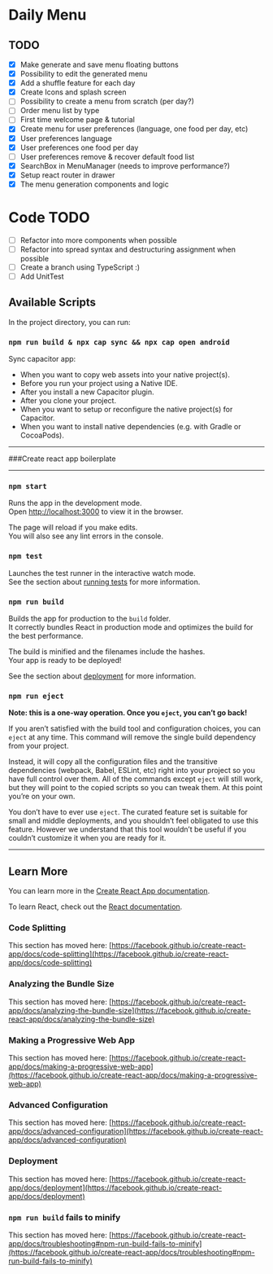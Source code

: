 # Daily Menu

## TODO
- [X] Make generate and save menu floating buttons
- [X] Possibility to edit the generated menu
- [X] Add a shuffle feature for each day
- [X] Create Icons and splash screen
- [ ] Possibility to create a menu from scratch (per day?)
- [ ] Order menu list by type
- [ ] First time welcome page & tutorial
- [X] Create menu for user preferences (language, one food per day, etc)
- [X] User preferences language
- [X] User preferences one food per day
- [ ] User preferences remove & recover default food list
- [X] SearchBox in MenuManager (needs to improve performance?)
- [X] Setup react router in drawer
- [X] The menu generation components and logic

# Code TODO
- [ ] Refactor into more components when possible
- [ ] Refactor into spread syntax and destructuring assignment when possible
- [ ] Create a branch using TypeScript :)
- [ ] Add UnitTest

## Available Scripts

In the project directory, you can run:

### `npm run build & npx cap sync && npx cap open android`

Sync capacitor app:
* When you want to copy web assets into your native project(s).
* Before you run your project using a Native IDE.
* After you install a new Capacitor plugin. 
* After you clone your project.
* When you want to setup or reconfigure the native project(s) for Capacitor.
* When you want to install native dependencies (e.g. with Gradle or CocoaPods).

---

###Create react app boilerplate

---

### `npm start`

Runs the app in the development mode.\
Open [http://localhost:3000](http://localhost:3000) to view it in the browser.

The page will reload if you make edits.\
You will also see any lint errors in the console.

### `npm test`

Launches the test runner in the interactive watch mode.\
See the section about [running tests](https://facebook.github.io/create-react-app/docs/running-tests) for more information.

### `npm run build`

Builds the app for production to the `build` folder.\
It correctly bundles React in production mode and optimizes the build for the best performance.

The build is minified and the filenames include the hashes.\
Your app is ready to be deployed!

See the section about [deployment](https://facebook.github.io/create-react-app/docs/deployment) for more information.

### `npm run eject`

**Note: this is a one-way operation. Once you `eject`, you can’t go back!**

If you aren’t satisfied with the build tool and configuration choices, you can `eject` at any time. This command will remove the single build dependency from your project.

Instead, it will copy all the configuration files and the transitive dependencies (webpack, Babel, ESLint, etc) right into your project so you have full control over them. All of the commands except `eject` will still work, but they will point to the copied scripts so you can tweak them. At this point you’re on your own.

You don’t have to ever use `eject`. The curated feature set is suitable for small and middle deployments, and you shouldn’t feel obligated to use this feature. However we understand that this tool wouldn’t be useful if you couldn’t customize it when you are ready for it.

---
## Learn More

You can learn more in the [Create React App documentation](https://facebook.github.io/create-react-app/docs/getting-started).

To learn React, check out the [React documentation](https://reactjs.org/).

### Code Splitting

This section has moved here: [https://facebook.github.io/create-react-app/docs/code-splitting](https://facebook.github.io/create-react-app/docs/code-splitting)

### Analyzing the Bundle Size

This section has moved here: [https://facebook.github.io/create-react-app/docs/analyzing-the-bundle-size](https://facebook.github.io/create-react-app/docs/analyzing-the-bundle-size)

### Making a Progressive Web App

This section has moved here: [https://facebook.github.io/create-react-app/docs/making-a-progressive-web-app](https://facebook.github.io/create-react-app/docs/making-a-progressive-web-app)

### Advanced Configuration

This section has moved here: [https://facebook.github.io/create-react-app/docs/advanced-configuration](https://facebook.github.io/create-react-app/docs/advanced-configuration)

### Deployment

This section has moved here: [https://facebook.github.io/create-react-app/docs/deployment](https://facebook.github.io/create-react-app/docs/deployment)

### `npm run build` fails to minify

This section has moved here: [https://facebook.github.io/create-react-app/docs/troubleshooting#npm-run-build-fails-to-minify](https://facebook.github.io/create-react-app/docs/troubleshooting#npm-run-build-fails-to-minify)
